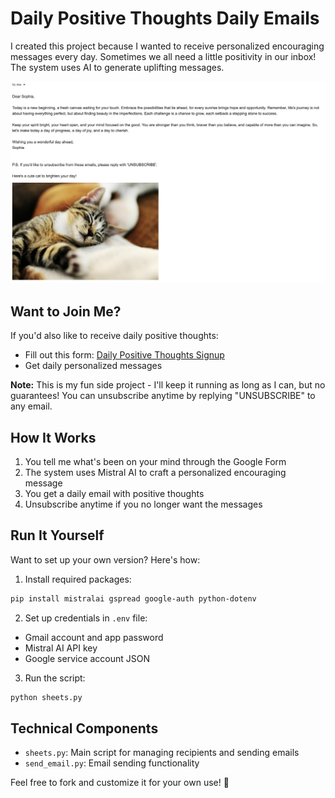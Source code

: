 # Daily Positive Thoughts Daily Emails

I created this project because I wanted to receive personalized encouraging messages every day. Sometimes we all need a little positivity in our inbox! The system uses AI to generate uplifting messages.

![Demo Image](demo.png)

## Want to Join Me?

If you'd also like to receive daily positive thoughts:
- Fill out this form: [Daily Positive Thoughts Signup](https://forms.gle/SzCf7zVF5KtvndNh6)
- Get daily personalized messages

**Note:** This is my fun side project - I'll keep it running as long as I can, but no guarantees! You can unsubscribe anytime by replying "UNSUBSCRIBE" to any email.

## How It Works

1. You tell me what's been on your mind through the Google Form
2. The system uses Mistral AI to craft a personalized encouraging message
3. You get a daily email with positive thoughts
4. Unsubscribe anytime if you no longer want the messages

## Run It Yourself

Want to set up your own version? Here's how:

1. Install required packages:

```bash
pip install mistralai gspread google-auth python-dotenv
```

2. Set up credentials in `.env` file:
- Gmail account and app password
- Mistral AI API key
- Google service account JSON

3. Run the script:

```bash
python sheets.py
```

## Technical Components

- `sheets.py`: Main script for managing recipients and sending emails
- `send_email.py`: Email sending functionality

Feel free to fork and customize it for your own use! 💌



    